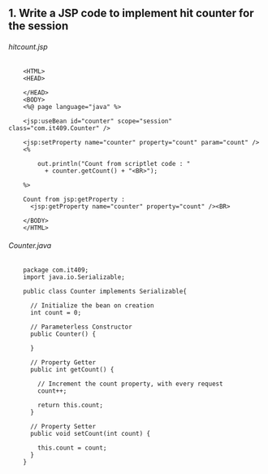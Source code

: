 ## 1.  Write a JSP code to implement hit counter for the session
######  hitcount.jsp
        <HTML>
        <HEAD>
       
        </HEAD>
        <BODY>
        <%@ page language="java" %>

        <jsp:useBean id="counter" scope="session" class="com.it409.Counter" />

        <jsp:setProperty name="counter" property="count" param="count" />
        <%

            out.println("Count from scriptlet code : "
              + counter.getCount() + "<BR>");

        %>

        Count from jsp:getProperty :
          <jsp:getProperty name="counter" property="count" /><BR>

        </BODY>
        </HTML>
       
###### Counter.java        
        package com.it409;
        import java.io.Serializable;

        public class Counter implements Serializable{

          // Initialize the bean on creation
          int count = 0;

          // Parameterless Constructor
          public Counter() {

          }

          // Property Getter
          public int getCount() {

            // Increment the count property, with every request
            count++;

            return this.count;
          }

          // Property Setter
          public void setCount(int count) {

            this.count = count;
          }
        }

